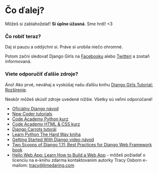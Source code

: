 # Čo ďalej?

Môžeš si zablahoželať! **Si úplne úžasná**. Sme hrdí! <3

### Čo robiť teraz?

Daj si pauzu a oddýchni si. Práve si urobila niečo ohromné.

Potom začni sledovať Django Girls na [Facebooku](http://facebook.com/djangogirls) alebo [Twitteri](https://twitter.com/djangogirls) a zostaň informovaná.

### Viete odporučiť ďalšie zdroje?

Áno! Ako prvé, neváhaj a vyskúšaj našu ďalšiu knihu [Django Girls Tutorial: Rozšírenie](https://djangogirls.gitbooks.io/django-girls-tutorial-extensions/content/).

Neskôr môžeš skúsiť zdroje uvedené nižšie. Všetky sú veľmi odporúčané!

- [Oficiálny Django návod](https://docs.djangoproject.com/en/1.11/intro/tutorial01/)
- [New Coder tutorials](http://newcoder.io/tutorials/)
- [Code Academy Python kurz](https://www.codecademy.com/en/tracks/python)
- [Code Academy HTML & CSS kurz](https://www.codecademy.com/tracks/web)
- [Django Carrots tutorál](https://github.com/ggcarrots/django-carrots)
- [Learn Python The Hard Way kniha](http://learnpythonthehardway.org/book/)
- [Getting Started With Django video návod](http://www.gettingstartedwithdjango.com/)
- [Two Scoops of Django 1.11: Best Practices for Django Web Framework book](https://www.twoscoopspress.com/products/two-scoops-of-django-1-11)
- [Hello Web App: Learn How to Build a Web App](https://hellowebapp.com/) - môžeš požiadať o licenciu na e-knihu zdarma kontaktovaním autorky Tracy Osborn e-mailom: <tracy@limedaring.com>